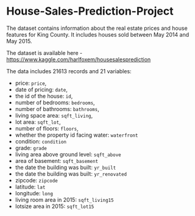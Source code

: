# House-Sales-Prediction-Project

The dataset contains information about the real estate prices and house features for King County. It includes houses sold between May 2014 and May 2015.

The dataset is available here - https://www.kaggle.com/harlfoxem/housesalesprediction

The data includes 21613 records and 21 variables: 
- price: `price`, 
- date of pricing: `date`, 
- the id of the house: `id`, 
- number of bedrooms: `bedrooms`, 
- number of bathrooms: `bathrooms`, 
- living space area: `sqft_living`, 
- lot area: `sqft_lot`, 
- number of floors: `floors`,
- whether the property id facing water: `waterfront`
- condition: `condition`
- grade: `grade`
- living area above ground level: `sqft_above`
- area of basement: `sqft_basement`
- the date the building was built: `yr_built`
- the date the building was built: `yr_renovated`
- zipcode: `zipcode`
- latitude: `lat`
- longitude: `long` 	
- living room area in 2015: `sqft_living15`
- lotsize area in 2015: `sqft_lot15`
